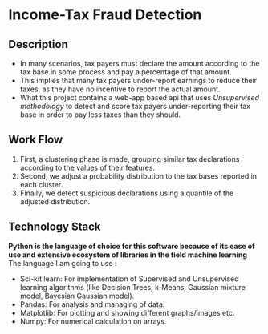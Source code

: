 # Income-Tax Fraud Detection

## Description
* In many scenarios, tax payers must declare the amount according to the tax base in some process and pay a percentage of that amount.
* This implies that many tax payers under-report earnings to reduce their taxes, as they have no incentive to report the actual amount.
* What this project contains a web-app based api that uses *Unsupervised methodology* to detect and score tax payers under-reporting their tax base in order to pay less taxes than they should.

## Work Flow
1. First, a clustering phase is made, grouping similar tax declarations according to the values of their features.
2. Second, we adjust a probability distribution to the tax bases reported in each cluster.
3. Finally, we detect suspicious declarations using a quantile of the adjusted distribution.

## Technology Stack
**Python is the language of choice for this software because of its ease of use and extensive ecosystem of libraries in the field machine learning**
The language I am going to use :
* Sci-kit learn: For implementation of Supervised and Unsupervised learning algorithms (like Decision Trees, k-Means, Gaussian mixture model, Bayesian Gaussian model).
* Pandas: For analysis and managing of data.
* Matplotlib: For plotting and showing different graphs/images etc.
* Numpy: For numerical calculation on arrays.


